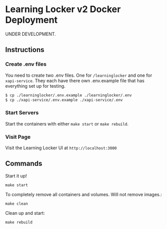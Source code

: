 # Learning Locker v2 Docker Deployment

UNDER DEVELOPMENT.



## Instructions

### Create .env files

You need to create two .env files.  One for `/learninglocker` and one for `xapi-service`. They each have there own .env.example file that has everything set up for testing.

```bash
$ cp ./learninglocker/.env.example ./learninglocker/.env
$ cp ./xapi-service/.env.example ./xapi-service/.env
```

### Start Servers
Start the containers with either `make start` or `make rebuild`.

### Visit Page

Visit the Learning Locker UI at `http://localhost:3000`

## Commands

Start it up!

```
make start
```

To completely remove all containers and volumes. Will not remove images.:

```
make clean
```

Clean up and start:

```
make rebuild
```
